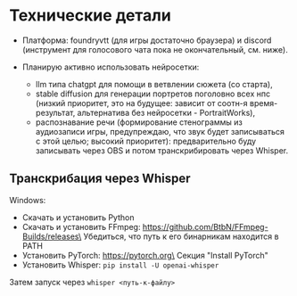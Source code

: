 # Технические детали

* Платформа: foundryvtt (для игры достаточно браузера) и discord (инструмент для голосового чата пока не окончательный, см. ниже).

* Планирую активно использовать нейросетки: 
  * llm типа chatgpt для помощи в ветвлении сюжета (со старта), 
  * stable diffusion для генерации портретов поголовно всех нпс (низкий приоритет, это на будущее: зависит от соотн-я время-результат, альтернатива без нейросетки - PortraitWorks), 
  * распознавание речи (формирование стенограммы из аудиозаписи игры, предупреждаю, что звук будет записываться с этой целью; высокий приоритет): предварительно буду записывать через OBS и потом транскрибировать через Whisper.

## Транскрибация через Whisper

Windows:
* Скачать и установить Python
* Скачать и установить FFmpeg: https://github.com/BtbN/FFmpeg-Builds/releases\
Убедиться, что путь к его бинарникам находится в PATH
* Установить PyTorch: https://pytorch.org\
Секция "Install PyTorch"
* Установить Whisper: `pip install -U openai-whisper`

Затем запуск через `whisper <путь-к-файлу>`
